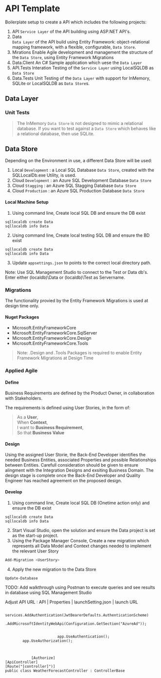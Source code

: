 # API Template

Boilerplate setup to create a API which includes the following projects:  
1. API
`Service Layer` of the API building using ASP.NET API's.
2. Data  
`Data Layer` of the API build using Entity Framework: object-relational mapping framework, with a flexible, configurable, `Data Store`.
3. Mirations
Enable Agile development and management the structure of the `Data Store`, using Entity Framework Migrations
4. Data.Client
An C# Sample application which uese the `Data Layer`
5. API.Tests
Interation Testing of the `Service Layer` using LocalSQLDB as `Data Store`
6. Data.Tests
Unit Testing of the `Data Layer` with support for InMemory, SQLite or LocalSQLDB as `Data Store`s.


## Data Layer
### Unit Tests
> The InMemory `Data Store` is not designed to mimic a relational database. If you want to test against a `Data Store` which behaves like a relational database, then use SQLite.

## Data Store
Depending on the Environment in use, a different Data Store will be used:
1. Local `Development` : a Local SQL Database `Data Store`, created with the SQLLocalDb.exe Utility, is used.
2. Cloud `Development` : an Azure SQL Development Database `Data Store`
3. Cloud `Stagging` : an Azure SQL Stagging Database `Data Store`
4. Cloud `Production` : an Azure SQL Production Database `Data Store`

#### Local Machine Setup
1. Using command line, Create local SQL DB and ensure the DB exist 
```
sqllocaldb create Data
sqllocaldb info Data
```
2. Using command line, Create local testing SQL DB and ensure the BD exist
```
sqllocaldb create Data
sqllocaldb info Data
```
3. Update `appsettings.json` to points to the correct local directory path.

Note: Use SQL Management Studio to connect to the Test or Data db's. Enter either (localdb)\Data or (localdb)\Test as Servername.

### Migrations
The functionality provied by the Entity Framework Migrations is used at design time only.


#### Nuget Packages
* Microsoft.EntityFrameworkCore  
* Microsoft.EntityFrameworkCore.SqlServer  
* Microsoft.EntityFrameworkCore.Design  
* Microsoft.EntityFrameworkCore.Tools  

> Note: .Design and .Tools Packages is required to enable Entity Framework Migrations at Design Time

### Applied Agile  
#### Define   
Business Requirements are defined by the Product Owner, in collaboration with Stakeholders.

The requirements is defined using User Stories, in the form of:
> As a **User**,  
> When **Context**,  
> I want to **Business Requirement**,  
> So that **Business Value**  

#### Design
Using the assigned User Storie, the Back-End Developer identifies the needed Business Entities, associated Properties and possible Relationships between Entities.
Carefull consideration should be given to ensure alingment with the Integration Designs and exsiting Business Domain. The design stage is complete once the Back-End Developer and Quality Engineer has reached agreement on the proposed design.

#### Develop

1. Using command line, Create local SQL DB (Onetime action only) and ensure the DB exist 
```
sqllocaldb create Data
sqllocaldb info Data
```
2. Start Visual Studio, open the solution and ensure the Data project is set as the start-up project.
3. Using the Package Manager Console, Create a new migration which represents all Data Model and Context changes needed to implement the relevant User Story
```Powershell
Add-Migration <UserStory>
```
4. Apply the new migration to the Data Store
```Powershell
Update-Database
```

TODO: Add walkthrough using Postman to execute queries and see results in database using SQL Management Studio

Adjust API URL :  API | Properties | launchSetting.json | launch URL 


            services.AddAuthentication(JwtBearerDefaults.AuthenticationScheme)
                .AddMicrosoftIdentityWebApi(Configuration.GetSection("AzureAd"));


                            app.UseAuthentication();
            app.UseAuthorization();



                [Authorize]
    [ApiController]
    [Route("[controller]")]
    public class WeatherForecastController : ControllerBase